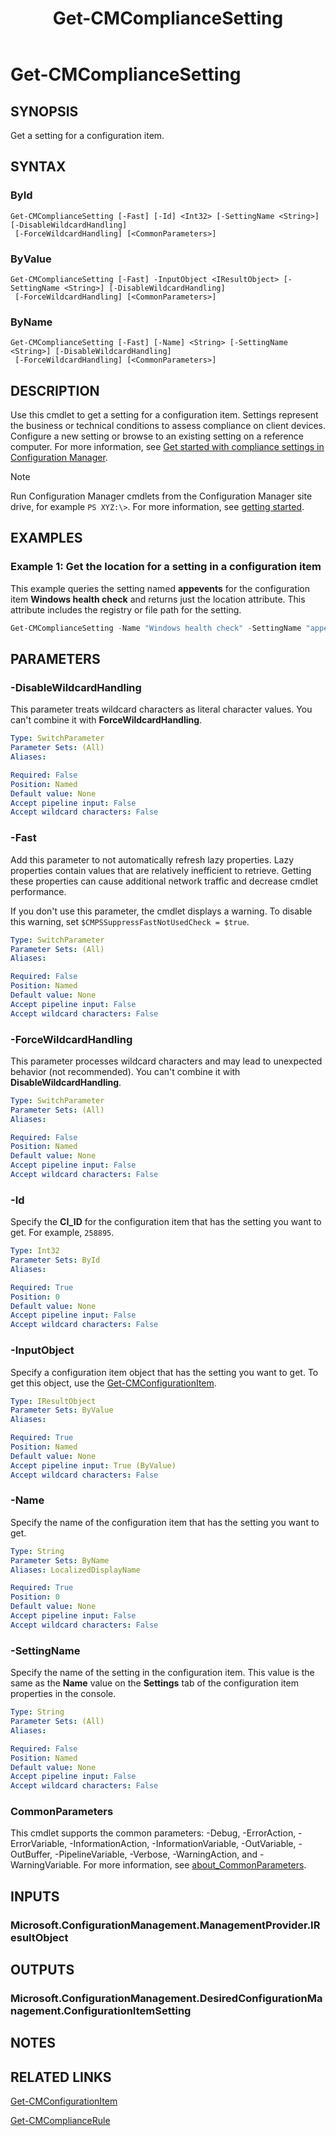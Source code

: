 ﻿---
description: Get a setting for a configuration item.
external help file: AdminUI.PS.dll-Help.xml
Module Name: ConfigurationManager
ms.date: 03/24/2021
schema: 2.0.0
title: Get-CMComplianceSetting
---

# Get-CMComplianceSetting

## SYNOPSIS

Get a setting for a configuration item.

## SYNTAX

### ById
```
Get-CMComplianceSetting [-Fast] [-Id] <Int32> [-SettingName <String>] [-DisableWildcardHandling]
 [-ForceWildcardHandling] [<CommonParameters>]
```

### ByValue
```
Get-CMComplianceSetting [-Fast] -InputObject <IResultObject> [-SettingName <String>] [-DisableWildcardHandling]
 [-ForceWildcardHandling] [<CommonParameters>]
```

### ByName
```
Get-CMComplianceSetting [-Fast] [-Name] <String> [-SettingName <String>] [-DisableWildcardHandling]
 [-ForceWildcardHandling] [<CommonParameters>]
```

## DESCRIPTION

Use this cmdlet to get a setting for a configuration item. Settings represent the business or technical conditions to assess compliance on client devices. Configure a new setting or browse to an existing setting on a reference computer. For more information, see [Get started with compliance settings in Configuration Manager](/mem/configmgr/compliance/get-started/get-started-with-compliance-settings).

> [!NOTE]
> Run Configuration Manager cmdlets from the Configuration Manager site drive, for example `PS XYZ:\>`. For more information, see [getting started](/powershell/sccm/overview).

## EXAMPLES

### Example 1: Get the location for a setting in a configuration item

This example queries the setting named **appevents** for the configuration item **Windows health check** and returns just the location attribute. This attribute includes the registry or file path for the setting.

```powershell
Get-CMComplianceSetting -Name "Windows health check" -SettingName "appevents" -Fast | Select-Object Location
```

## PARAMETERS

### -DisableWildcardHandling

This parameter treats wildcard characters as literal character values. You can't combine it with **ForceWildcardHandling**.

```yaml
Type: SwitchParameter
Parameter Sets: (All)
Aliases:

Required: False
Position: Named
Default value: None
Accept pipeline input: False
Accept wildcard characters: False
```

### -Fast

Add this parameter to not automatically refresh lazy properties. Lazy properties contain values that are relatively inefficient to retrieve. Getting these properties can cause additional network traffic and decrease cmdlet performance.

If you don't use this parameter, the cmdlet displays a warning. To disable this warning, set `$CMPSSuppressFastNotUsedCheck = $true`.

```yaml
Type: SwitchParameter
Parameter Sets: (All)
Aliases:

Required: False
Position: Named
Default value: None
Accept pipeline input: False
Accept wildcard characters: False
```

### -ForceWildcardHandling

This parameter processes wildcard characters and may lead to unexpected behavior (not recommended). You can't combine it with **DisableWildcardHandling**.

```yaml
Type: SwitchParameter
Parameter Sets: (All)
Aliases:

Required: False
Position: Named
Default value: None
Accept pipeline input: False
Accept wildcard characters: False
```

### -Id

Specify the **CI_ID** for the configuration item that has the setting you want to get. For example, `258895`.

```yaml
Type: Int32
Parameter Sets: ById
Aliases:

Required: True
Position: 0
Default value: None
Accept pipeline input: False
Accept wildcard characters: False
```

### -InputObject

Specify a configuration item object that has the setting you want to get. To get this object, use the [Get-CMConfigurationItem](Get-CMConfigurationItem.md).

```yaml
Type: IResultObject
Parameter Sets: ByValue
Aliases:

Required: True
Position: Named
Default value: None
Accept pipeline input: True (ByValue)
Accept wildcard characters: False
```

### -Name

Specify the name of the configuration item that has the setting you want to get.

```yaml
Type: String
Parameter Sets: ByName
Aliases: LocalizedDisplayName

Required: True
Position: 0
Default value: None
Accept pipeline input: False
Accept wildcard characters: False
```

### -SettingName

Specify the name of the setting in the configuration item. This value is the same as the **Name** value on the **Settings** tab of the configuration item properties in the console.

```yaml
Type: String
Parameter Sets: (All)
Aliases:

Required: False
Position: Named
Default value: None
Accept pipeline input: False
Accept wildcard characters: False
```

### CommonParameters
This cmdlet supports the common parameters: -Debug, -ErrorAction, -ErrorVariable, -InformationAction, -InformationVariable, -OutVariable, -OutBuffer, -PipelineVariable, -Verbose, -WarningAction, and -WarningVariable. For more information, see [about_CommonParameters](http://go.microsoft.com/fwlink/?LinkID=113216).

## INPUTS

### Microsoft.ConfigurationManagement.ManagementProvider.IResultObject
## OUTPUTS

### Microsoft.ConfigurationManagement.DesiredConfigurationManagement.ConfigurationItemSetting
## NOTES

## RELATED LINKS

[Get-CMConfigurationItem](Get-CMConfigurationItem.md)

[Get-CMComplianceRule](Get-CMComplianceRule.md)
